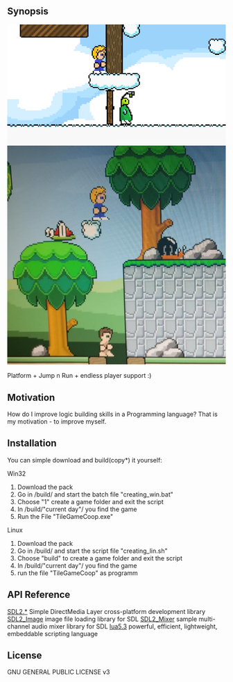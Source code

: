 ## Synopsis
![Clouds world](https://github.com/pyrun/TileGameCoop/blob/master/ideen/ingame_1.bmp)
![Grasland](https://github.com/pyrun/TileGameCoop/blob/master/ideen/ingame_2.jpg)

Platform + Jump n Run + endless player support :)

## Motivation

How do I improve logic building skills in a Programming language? That is my motivation - to improve myself.

## Installation

You can simple download and build(copy*) it yourself:

Win32
1. Download the pack
2. Go in /build/ and start the batch file "creating_win.bat"
3. Choose "1" create a game folder and exit the script
4. In /build/"current day"/ you find the game
5. Run the File "TileGameCoop.exe"

Linux
1. Download the pack
2. Go in /build/ and start the script file "creating_lin.sh"
3. Choose "build" to create a game folder and exit the script
4. In /build/"current day"/ you find the game
5. run the file "TileGameCoop" as programm

## API Reference

[SDL2.*](http://libsdl.org/) Simple DirectMedia Layer cross-platform development library
[SDL2_Image](https://www.libsdl.org/projects/SDL_image/)  image file loading library for SDL
[SDL2_Mixer](https://www.libsdl.org/projects/SDL_mixer/) sample multi-channel audio mixer library for SDL
[lua5.3](https://www.lua.org/) powerful, efficient, lightweight, embeddable scripting language

## License

GNU GENERAL PUBLIC LICENSE v3
